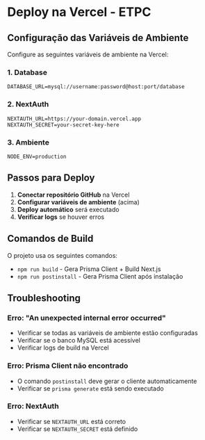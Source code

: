 # Deploy na Vercel - ETPC

## Configuração das Variáveis de Ambiente

Configure as seguintes variáveis de ambiente na Vercel:

### 1. Database
```
DATABASE_URL=mysql://username:password@host:port/database
```

### 2. NextAuth
```
NEXTAUTH_URL=https://your-domain.vercel.app
NEXTAUTH_SECRET=your-secret-key-here
```

### 3. Ambiente
```
NODE_ENV=production
```

## Passos para Deploy

1. **Conectar repositório GitHub** na Vercel
2. **Configurar variáveis de ambiente** (acima)
3. **Deploy automático** será executado
4. **Verificar logs** se houver erros

## Comandos de Build

O projeto usa os seguintes comandos:
- `npm run build` - Gera Prisma Client + Build Next.js
- `npm run postinstall` - Gera Prisma Client após instalação

## Troubleshooting

### Erro: "An unexpected internal error occurred"
- Verificar se todas as variáveis de ambiente estão configuradas
- Verificar se o banco MySQL está acessível
- Verificar logs de build na Vercel

### Erro: Prisma Client não encontrado
- O comando `postinstall` deve gerar o cliente automaticamente
- Verificar se `prisma generate` está sendo executado

### Erro: NextAuth
- Verificar se `NEXTAUTH_URL` está correto
- Verificar se `NEXTAUTH_SECRET` está definido
